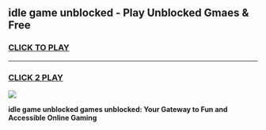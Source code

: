 
## idle game unblocked - Play Unblocked Gmaes & Free
<h3>
<a href="https://news.freeplayer.one?title=idle_game_unblocked&ref=23F">CLICK TO PLAY</a></h3>
<hr>

<h3>
<a href="https://news.freeplayer.one?title=idle_game_unblocked&ref=23F">CLICK 2 PLAY</a>
  
</h3>

<a href="https://news.freeplayer.one?title=idle_game_unblocked&ref=23F/"><img src="https://clearcache.store/games.png"></a>


**idle game unblocked games unblocked: Your Gateway to Fun and Accessible Online Gaming**
